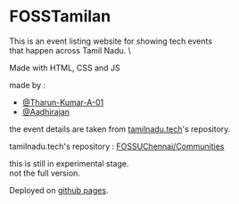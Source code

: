 # FOSSTamilan
This is an event listing website for showing tech events \
that happen across Tamil Nadu. \

Made with HTML, CSS and JS

made by :
- [@Tharun-Kumar-A-01](https://github.com/Tharun-Kumar-A-01)
- [@Aadhirajan](https://github.com/23f2003968)

the event details are taken from [tamilnadu.tech](https://tamilnadu.tech)'s repository.

tamilnadu.tech's repository : [FOSSUChennai/Communities](https://github.com/FOSSUChennai/Communities)

this is still in experimental stage.\
not the full version.

Deployed on [github pages](https://tharun-kumar-a-01.github.io/FOSSTamilan/).
